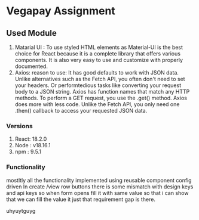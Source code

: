 # Vegapay Assignment

## Used Module

1. Matarial UI : To use styled HTML elements as Material-UI is the best choice for React because 
                 it is a complete library that offers various components. It is also very easy to use and customize with properly documented.
2. Axios: 
    reason to use: It has good defaults to work with JSON data. Unlike alternatives such as the Fetch API, 
                   you often don't need to set your headers. Or performtedious tasks like converting your request body to a JSON string.
                   Axios has function names that match any HTTP methods. To perform a GET request, you use the .get() method.
                   Axios does more with less code. Unlike the Fetch API, you only need one .then() callback to access your requested JSON data.                  

###  Versions
1. React: 18.2.0
2. Node : v18.16.1
3. npm : 9.5.1

### Functionality

mostltly all the functionality implemented using reusable component config driven
In create /view row buttons there is some mismatch with design keys and api keys so when form opens fill it with same value so that i can show that we can fill the value it just that requirement gap is there.


uhyuytguyg
